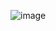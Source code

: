 ![image](https://github.com/Priyanshu-bit/Para-Generator/assets/68877780/55c928de-55cb-4be9-8ee6-73607a7242ee)
